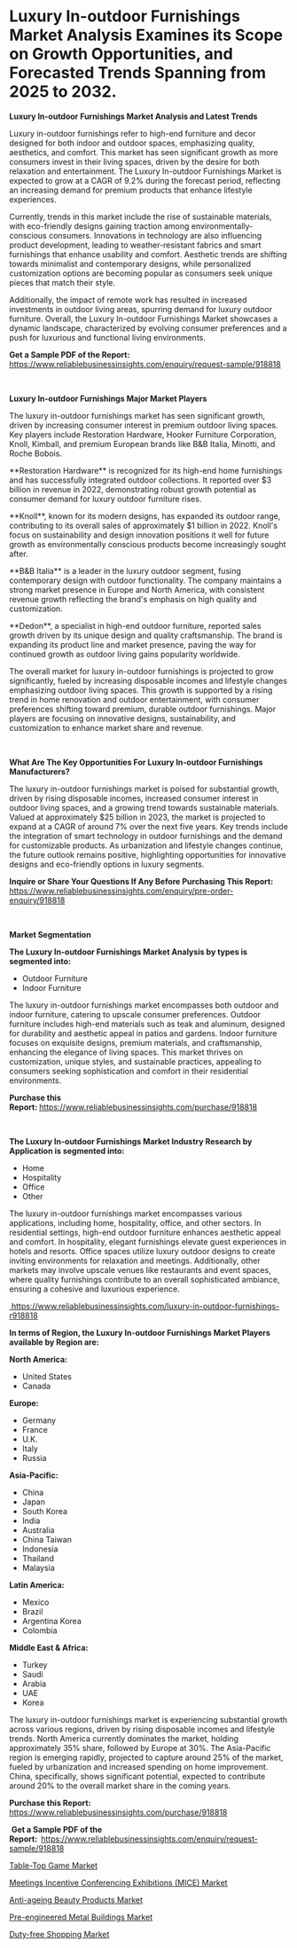 <p><h1>Luxury In-outdoor Furnishings Market Analysis Examines its Scope on Growth Opportunities, and Forecasted Trends Spanning from 2025 to 2032.</h1></p><p><strong>Luxury In-outdoor Furnishings Market Analysis and Latest Trends</strong></p>
<p><p>Luxury in-outdoor furnishings refer to high-end furniture and decor designed for both indoor and outdoor spaces, emphasizing quality, aesthetics, and comfort. This market has seen significant growth as more consumers invest in their living spaces, driven by the desire for both relaxation and entertainment. The Luxury In-outdoor Furnishings Market is expected to grow at a CAGR of 9.2% during the forecast period, reflecting an increasing demand for premium products that enhance lifestyle experiences.</p><p>Currently, trends in this market include the rise of sustainable materials, with eco-friendly designs gaining traction among environmentally-conscious consumers. Innovations in technology are also influencing product development, leading to weather-resistant fabrics and smart furnishings that enhance usability and comfort. Aesthetic trends are shifting towards minimalist and contemporary designs, while personalized customization options are becoming popular as consumers seek unique pieces that match their style.</p><p>Additionally, the impact of remote work has resulted in increased investments in outdoor living areas, spurring demand for luxury outdoor furniture. Overall, the Luxury In-outdoor Furnishings Market showcases a dynamic landscape, characterized by evolving consumer preferences and a push for luxurious and functional living environments.</p></p>
<p><strong>Get a Sample PDF of the Report:&nbsp;</strong> <a href="https://www.reliablebusinessinsights.com/enquiry/request-sample/918818?utm_campaign=1113&utm_medium=2&utm_source=Github&utm_content=ia&utm_term=09022025&utm_id=luxury-in-outdoor-furnishings">https://www.reliablebusinessinsights.com/enquiry/request-sample/918818</a></p>
<p>&nbsp;</p>
<p><strong>Luxury In-outdoor Furnishings Major Market Players</strong></p>
<p><p>The luxury in-outdoor furnishings market has seen significant growth, driven by increasing consumer interest in premium outdoor living spaces. Key players include Restoration Hardware, Hooker Furniture Corporation, Knoll, Kimball, and premium European brands like B&B Italia, Minotti, and Roche Bobois.</p><p>**Restoration Hardware** is recognized for its high-end home furnishings and has successfully integrated outdoor collections. It reported over $3 billion in revenue in 2022, demonstrating robust growth potential as consumer demand for luxury outdoor furniture rises.</p><p>**Knoll**, known for its modern designs, has expanded its outdoor range, contributing to its overall sales of approximately $1 billion in 2022. Knoll's focus on sustainability and design innovation positions it well for future growth as environmentally conscious products become increasingly sought after.</p><p>**B&B Italia** is a leader in the luxury outdoor segment, fusing contemporary design with outdoor functionality. The company maintains a strong market presence in Europe and North America, with consistent revenue growth reflecting the brand's emphasis on high quality and customization.</p><p>**Dedon**, a specialist in high-end outdoor furniture, reported sales growth driven by its unique design and quality craftsmanship. The brand is expanding its product line and market presence, paving the way for continued growth as outdoor living gains popularity worldwide.</p><p>The overall market for luxury in-outdoor furnishings is projected to grow significantly, fueled by increasing disposable incomes and lifestyle changes emphasizing outdoor living spaces. This growth is supported by a rising trend in home renovation and outdoor entertainment, with consumer preferences shifting toward premium, durable outdoor furnishings. Major players are focusing on innovative designs, sustainability, and customization to enhance market share and revenue.</p></p>
<p>&nbsp;</p>
<p><strong>What Are The Key Opportunities For Luxury In-outdoor Furnishings Manufacturers?</strong></p>
<p><p>The luxury in-outdoor furnishings market is poised for substantial growth, driven by rising disposable incomes, increased consumer interest in outdoor living spaces, and a growing trend towards sustainable materials. Valued at approximately $25 billion in 2023, the market is projected to expand at a CAGR of around 7% over the next five years. Key trends include the integration of smart technology in outdoor furnishings and the demand for customizable products. As urbanization and lifestyle changes continue, the future outlook remains positive, highlighting opportunities for innovative designs and eco-friendly options in luxury segments.</p></p>
<p><strong>Inquire or Share Your Questions If Any Before Purchasing This Report:</strong> <a href="https://www.reliablebusinessinsights.com/enquiry/pre-order-enquiry/918818?utm_campaign=1113&utm_medium=2&utm_source=Github&utm_content=ia&utm_term=09022025&utm_id=luxury-in-outdoor-furnishings">https://www.reliablebusinessinsights.com/enquiry/pre-order-enquiry/918818</a></p>
<p>&nbsp;</p>
<p><strong>Market Segmentation</strong></p>
<p><strong>The Luxury In-outdoor Furnishings Market Analysis by types is segmented into:</strong></p>
<p><ul><li>Outdoor Furniture</li><li>Indoor Furniture</li></ul></p>
<p><p>The luxury in-outdoor furnishings market encompasses both outdoor and indoor furniture, catering to upscale consumer preferences. Outdoor furniture includes high-end materials such as teak and aluminum, designed for durability and aesthetic appeal in patios and gardens. Indoor furniture focuses on exquisite designs, premium materials, and craftsmanship, enhancing the elegance of living spaces. This market thrives on customization, unique styles, and sustainable practices, appealing to consumers seeking sophistication and comfort in their residential environments.</p></p>
<p><strong>Purchase this Report:&nbsp;</strong><a href="https://www.reliablebusinessinsights.com/purchase/918818?utm_campaign=1113&utm_medium=2&utm_source=Github&utm_content=ia&utm_term=09022025&utm_id=luxury-in-outdoor-furnishings">https://www.reliablebusinessinsights.com/purchase/918818</a></p>
<p>&nbsp;</p>
<p><strong>The Luxury In-outdoor Furnishings Market Industry Research by Application is segmented into:</strong></p>
<p><ul><li>Home</li><li>Hospitality</li><li>Office</li><li>Other</li></ul></p>
<p><p>The luxury in-outdoor furnishings market encompasses various applications, including home, hospitality, office, and other sectors. In residential settings, high-end outdoor furniture enhances aesthetic appeal and comfort. In hospitality, elegant furnishings elevate guest experiences in hotels and resorts. Office spaces utilize luxury outdoor designs to create inviting environments for relaxation and meetings. Additionally, other markets may involve upscale venues like restaurants and event spaces, where quality furnishings contribute to an overall sophisticated ambiance, ensuring a cohesive and luxurious experience.</p></p>
<p><a href="https://www.reliablebusinessinsights.com/luxury-in-outdoor-furnishings-r918818?utm_campaign=1113&utm_medium=2&utm_source=Github&utm_content=ia&utm_term=09022025&utm_id=luxury-in-outdoor-furnishings">&nbsp;https://www.reliablebusinessinsights.com/luxury-in-outdoor-furnishings-r918818</a></p>
<p><strong>In terms of Region, the Luxury In-outdoor Furnishings Market Players available by Region are:</strong></p>
<p>
    <p> <strong> North America: </strong>
        <ul>
            <li>United States</li>
            <li>Canada</li>
        </ul>
        </p> 
    <p> <strong> Europe: </strong>
        <ul>
            <li>Germany</li>
            <li>France</li>
            <li>U.K.</li>
            <li>Italy</li>
            <li>Russia</li>
        </ul>
        </p> 
    <p> <strong> Asia-Pacific: </strong>
        <ul>
            <li>China</li>
            <li>Japan</li>
            <li>South Korea</li>
            <li>India</li>
            <li>Australia</li>
            <li>China Taiwan</li>
            <li>Indonesia</li>
            <li>Thailand</li>
            <li>Malaysia</li>
        </ul>
        </p> 
    <p> <strong> Latin America: </strong>
        <ul>
            <li>Mexico</li>
            <li>Brazil</li>
            <li>Argentina Korea</li>
            <li>Colombia</li>
        </ul>
        </p> 
    <p> <strong> Middle East & Africa: </strong>
        <ul>
            <li>Turkey</li>
            <li>Saudi</li>
            <li>Arabia</li>
            <li>UAE</li>
            <li>Korea</li>
        </ul>
    </p>
    </p>
<p><p>The luxury in-outdoor furnishings market is experiencing substantial growth across various regions, driven by rising disposable incomes and lifestyle trends. North America currently dominates the market, holding approximately 35% share, followed by Europe at 30%. The Asia-Pacific region is emerging rapidly, projected to capture around 25% of the market, fueled by urbanization and increased spending on home improvement. China, specifically, shows significant potential, expected to contribute around 20% to the overall market share in the coming years.</p></p>
<p><strong>Purchase this Report: </strong><a href="https://www.reliablebusinessinsights.com/purchase/918818?utm_campaign=1113&utm_medium=2&utm_source=Github&utm_content=ia&utm_term=09022025&utm_id=luxury-in-outdoor-furnishings">https://www.reliablebusinessinsights.com/purchase/918818</a></p>
<p>&nbsp;<strong>Get a Sample PDF of the Report:&nbsp;&nbsp;</strong><a href="https://www.reliablebusinessinsights.com/enquiry/request-sample/918818?utm_campaign=1113&utm_medium=2&utm_source=Github&utm_content=ia&utm_term=09022025&utm_id=luxury-in-outdoor-furnishings">https://www.reliablebusinessinsights.com/enquiry/request-sample/918818</a></p>
<p><strong></strong></p>
<p><p><a href="https://github.com/carylgrinko/Market-Research-Report-List-1/blob/main/table-top-game-market.md?utm_campaign=1113&utm_medium=2&utm_source=Github&utm_content=ia&utm_term=09022025&utm_id=luxury-in-outdoor-furnishings">Table-Top Game Market</a></p><p><a href="https://github.com/ziogaskangui96/Market-Research-Report-List-1/blob/main/meetings-incentive-conferencing-exhibitions-mice-market.md?utm_campaign=1113&utm_medium=2&utm_source=Github&utm_content=ia&utm_term=09022025&utm_id=luxury-in-outdoor-furnishings">Meetings Incentive Conferencing Exhibitions (MICE) Market</a></p><p><a href="https://github.com/lizonbochil23/Market-Research-Report-List-1/blob/main/anti-ageing-beauty-products-market.md?utm_campaign=1113&utm_medium=2&utm_source=Github&utm_content=ia&utm_term=09022025&utm_id=luxury-in-outdoor-furnishings">Anti-ageing Beauty Products Market</a></p><p><a href="https://github.com/guinoopandam/Market-Research-Report-List-1/blob/main/pre-engineered-metal-buildings-market.md?utm_campaign=1113&utm_medium=2&utm_source=Github&utm_content=ia&utm_term=09022025&utm_id=luxury-in-outdoor-furnishings">Pre-engineered Metal Buildings Market</a></p><p><a href="https://github.com/leyesamilej/Market-Research-Report-List-1/blob/main/duty-free-shopping-market.md?utm_campaign=1113&utm_medium=2&utm_source=Github&utm_content=ia&utm_term=09022025&utm_id=luxury-in-outdoor-furnishings">Duty-free Shopping Market</a></p></p>